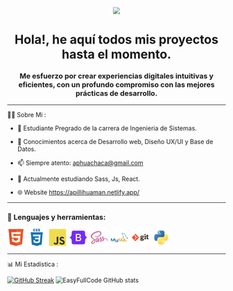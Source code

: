 <div id="header" align="center">
    <img src="https://media.giphy.com/media/qgQUggAC3Pfv687qPC/giphy.gif" width="200"/>
    <h1 align="center">Hola!, he aquí todos mis proyectos hasta el momento.</h1>
    <h3 align="center">Me esfuerzo por crear experiencias digitales intuitivas y eficientes, con un profundo compromiso con las mejores prácticas de desarrollo.</h3>
</div>

---

👨‍💻 Sobre Mi :
- 📝 Estudiante Pregrado de la carrera de Ingenieria de Sistemas.

- 💬 Conocimientos acerca de Desarrollo web, Diseño UX/UI y Base de Datos.

- 📫 Siempre atento: aphuachaca@gmail.com

- 🌱 Actualmente estudiando Sass, Js, React.

- 🌐 Website https://apillihuaman.netlify.app/

---

<div align="left">
    <h3> 🔨 Lenguajes y herramientas:</h3>
    <div>
        <img src="https://github.com/devicons/devicon/blob/master/icons/html5/html5-original.svg" title="HTML5" alt="HTML" width="40" height="40"/>&nbsp;
         <img src="https://github.com/devicons/devicon/blob/master/icons/css3/css3-plain-wordmark.svg" title="CSS3" alt="CSS" width="40" height="40"/>&nbsp;
          <img src="https://github.com/devicons/devicon/blob/master/icons/javascript/javascript-original.svg" title="JavaScript" alt="JavaScript" width="40" height="40"/>&nbsp;
           <img src="https://github.com/devicons/devicon/blob/master/icons/bootstrap/bootstrap-plain.svg" title="BootStrap" alt="BootStrap" width="40" height="40"/>&nbsp;
            <img src="https://github.com/devicons/devicon/blob/master/icons/sass/sass-original.svg" title="Sass" alt="Sass" width="40" height="40"/>&nbsp;
             <img src="https://github.com/devicons/devicon/blob/master/icons/mysql/mysql-original-wordmark.svg" title="MySQL" alt="MySQL" width="40" height="40"/>&nbsp;
              <img src="https://github.com/devicons/devicon/blob/master/icons/git/git-original-wordmark.svg" title="Git" alt="Git" width="40" height="40"/>&nbsp;
               <img src="https://github.com/devicons/devicon/blob/master/icons/python/python-original.svg" title="Python" alt="Python" width="40" height="40"/>&nbsp;
               
---

📊 Mi Estadística :

[![GitHub Streak](http://github-readme-streak-stats.herokuapp.com?user=EasyFullCode&theme=windows-dark&locale=es&mode=weekly)](https://git.io/streak-stats)
![EasyFullCode GitHub stats](https://github-readme-stats.vercel.app/api?username=EasyFullCode&show_icons=true&theme=radical)
